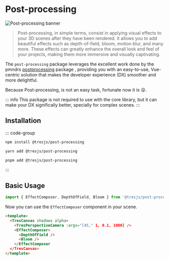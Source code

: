 # Post-processing

![Post-processing banner](/banner.png)

> Post-processing, in simple terms, consist in applying visual effects to your 3D scenes after they have been rendered. It allows you to add beautiful effects such as depth-of-field, bloom, motion blur, and many more. These effects can greatly enhance the overall look and feel of your projects, making them more immersive and visually captivating.

The `post-processing` package leverages the excellent work done by the pmndrs [postprocessing](https://github.com/pmndrs/postprocessing) package , providing you with an easy-to-use, Vue-centric solution that makes the developer experience (DX) smoother and more delightful.

Because Post-processing, is not an easy task, fortunate now it is 😜.

::: info
This package is not required to use with the core library, but it can make your DX significally better, specially for complex scenes.
:::

## Installation

::: code-group

```bash [npm]
npm install @tresjs/post-processing
```

```bash [yarn]
yarn add @tresjs/post-processing
```

```bash [pnpm]
pnpm add @tresjs/post-processing
```

:::

## Basic Usage

```ts
import { EffectComposer, DepthOfField, Bloom } from '@tresjs/post-processing'
```

Now you can use the `EffectComposer` component in your scene.

```html
<template>
  <TresCanvas shadows alpha>
    <TresPerspectiveCamera :args="[45," 1, 0.1, 1000] />
    <EffectComposer>
      <DepthOfField />
      <Bloom />
    </EffectComposer
  </TresCanvas>
</template>
```
